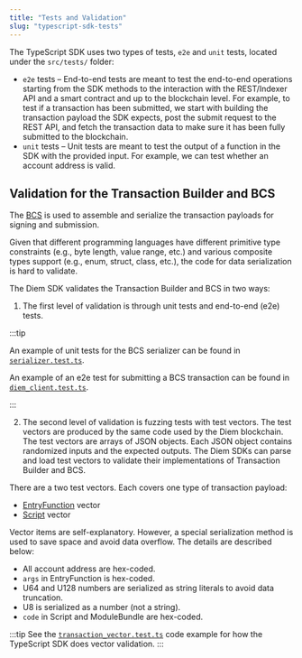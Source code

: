 ```yaml
---
title: "Tests and Validation"
slug: "typescript-sdk-tests"
---
```


The TypeScript SDK uses two types of tests, `e2e` and `unit` tests, located under the `src/tests/` folder:

- `e2e` tests – End-to-end tests are meant to test the end-to-end operations starting from the SDK methods to the interaction with the REST/Indexer API and a smart contract and up to the blockchain level. For example, to test if a transaction has been submitted, we start with building the transaction payload the SDK expects, post the submit request to the REST API, and fetch the transaction data to make sure it has been fully submitted to the blockchain.
- `unit` tests – Unit tests are meant to test the output of a function in the SDK with the provided input. For example, we can test whether an account address is valid.

## Validation for the Transaction Builder and BCS

The [BCS](https://docs.rs/bcs/latest/bcs/) is used to assemble and serialize the transaction payloads for signing and submission.

Given that different programming languages have different primitive type constraints (e.g., byte length, value range, etc.) and various composite types support (e.g., enum, struct, class, etc.), the code for data serialization is hard to validate.

The Diem SDK validates the Transaction Builder and BCS in two ways:

1. The first level of validation is through unit tests and end-to-end (e2e) tests.

:::tip

An example of unit tests for the BCS serializer can be found in [`serializer.test.ts`](https://github.com/aptos-labs/diem-core/blob/main/ecosystem/typescript/sdk/src/tests/unit/serializer.test.ts).

An example of an e2e test for submitting a BCS transaction can be found in [`diem_client.test.ts`](https://github.com/aptos-labs/diem-core/blob/f4a7820a61f22ed8306219621402d96f70379d20/ecosystem/typescript/sdk/src/tests/e2e/diem_client.test.ts#L78).

:::

2. The second level of validation is fuzzing tests with test vectors. The test vectors are produced by the same code used by the Diem blockchain. The test vectors are arrays of JSON objects. Each JSON object contains randomized inputs and the expected outputs. The Diem SDKs can parse and load test vectors to validate their implementations of Transaction Builder and BCS.

There are a two test vectors. Each covers one type of transaction payload:

- [EntryFunction](https://github.com/aptos-labs/diem-core/blob/main/api/goldens/diem_api__tests__transaction_vector_test__test_entry_function_payload.json) vector
- [Script](https://github.com/aptos-labs/diem-core/blob/main/api/goldens/diem_api__tests__transaction_vector_test__test_script_payload.json) vector

Vector items are self-explanatory. However, a special serialization method is used to save space and avoid data overflow. The details are described below:

- All account address are hex-coded.
- `args` in EntryFunction is hex-coded.
- U64 and U128 numbers are serialized as string literals to avoid data truncation.
- U8 is serialized as a number (not a string).
- `code` in Script and ModuleBundle are hex-coded.

:::tip
See the [`transaction_vector.test.ts`](https://github.com/aptos-labs/diem-core/blob/main/ecosystem/typescript/sdk/src/tests/unit/transaction_vector.test.ts) code example for how the TypeScript SDK does vector validation.
:::
